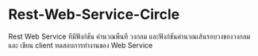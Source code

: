 # Rest-Web-Service-Circle
Rest Web Service ทีมีฟังก์ชัน คํานวณพืนที  วงกลม และฟังก์ชันคํานวณเส้นรอบวงของวงกลม และ เขียน client ทดสอบการทํางานของ Web Service

